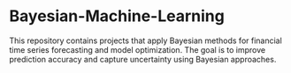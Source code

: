 # Bayesian-Machine-Learning
This repository contains projects that apply Bayesian methods for financial time series forecasting and model optimization. The goal is to improve prediction accuracy and capture uncertainty using Bayesian approaches.
